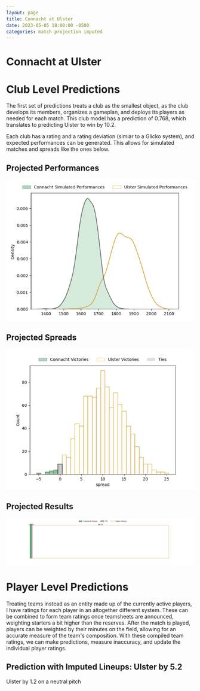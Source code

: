 ```yaml
---  
layout: page  
title: Connacht at Ulster  
date: 2023-05-05 18:00:00 -0500  
categories: match projection imputed  
---
```

# Connacht at Ulster

# Club Level Predictions


The first set of predictions treats a club as the smallest object, as the club develops its members, organizes a gameplan, and deploys its players as needed for each match. This club model has a prediction of 0.768, which translates to predicting Ulster to win by 10.2.

Each club has a rating and a rating deviation (simiar to a Glicko system), and expected performances can be generated. This allows for simulated matches and spreads like the ones below.
## Projected Performances


![Projected Performances](plots/performances_2023-05-05-Ulster-Connacht.png)
## Projected Spreads


![Projected Spreads](plots/spreads_2023-05-05-Ulster-Connacht.png)
## Projected Results


![Projected Results](plots/resultbar_2023-05-05-Ulster-Connacht.png)
# Player Level Predictions


Treating teams instead as an entity made up of the currently active players, I have ratings for each player in an altogether different system. These can be combined to form team ratings once teamsheets are announced, weighting starters a bit higher than the reserves. After the match is played, players can be weighted by their minutes on the field, allowing for an accurate measure of the team's composition. With these compiled team ratings, we can make predictions, measure inaccuracy, and update the individual player ratings.
## Prediction with Imputed Lineups: Ulster by 5.2


Ulster by 1.2 on a neutral pitch

